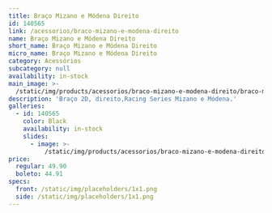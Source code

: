 ```yaml
---
title: Braço Mizano e Módena Direito
id: 140565
link: /acessorios/braco-mizano-e-modena-direito
name: Braço Mizano e Módena Direito
short_name: Braço Mizano e Módena Direito
micro_name: Braço Mizano e Módena Direito
category: Acessórios
subcategory: null
availability: in-stock
main_image: >-
  /static/img/products/acessorios/braco-mizano-e-modena-direito/braco-mizano-e-modena-direito.jpg
description: 'Braço 2D, direito,Racing Series Mizano e Módena.'
galleries:
  - id: 140565
    color: Black
    availability: in-stock
    slides:
      - image: >-
          /static/img/products/acessorios/braco-mizano-e-modena-direito/braco-mizano-e-modena-direito.jpg
price:
  regular: 49.90
  boleto: 44.91
specs:
  front: /static/img/placeholders/1x1.png
  side: /static/img/placeholders/1x1.png
---
```

